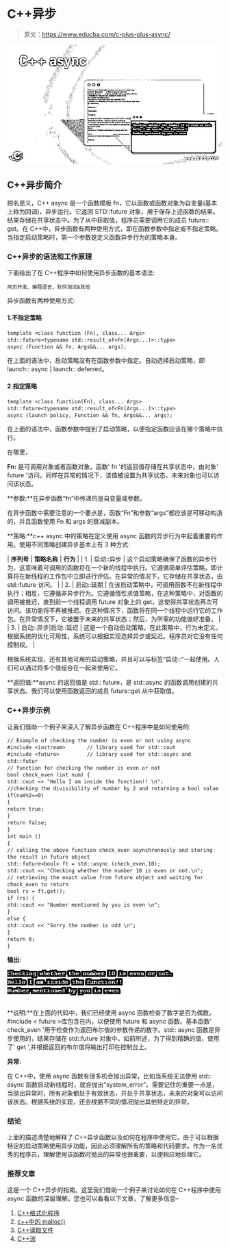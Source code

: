 # C++异步

> 原文：<https://www.educba.com/c-plus-plus-async/>

![C++ async](img/21ac876b69f9b6ea5f0db4d873ac159c.png)



## C++异步简介

顾名思义，C++ async 是一个函数模板 fn，它以函数或函数对象为自变量(基本上称为回调)，异步运行。它返回 STD::future 对象，用于保存上述函数的结果。结果存储在共享状态中。为了从中获取值，程序员需要调用它的成员 future:: get。在 C++中，异步函数有两种使用方式，即在函数参数中指定或不指定策略。当指定启动策略时，第一个参数是定义函数异步行为的策略本身。

### C++异步的语法和工作原理

下面给出了在 C++程序中如何使用异步函数的基本语法:

<small>网页开发、编程语言、软件测试&其他</small>

异步函数有两种使用方式:

#### 1.不指定策略

```
template <class function (Fn), class... Args>
std::future<typename std::result_of<Fn(Args...)>::type>
async (Function && fn, Args&&... args);
```

在上面的语法中，启动策略没有在函数参数中指定。自动选择启动策略，即 launch:: async | launch:: deferred。

#### 2.指定策略

```
template <class function(Fn), class... Args>
std::future<typename std::result_of<Fn(Args...)>::type>
async (launch policy, Function && fn, Args&&... args);
```

在上面的语法中，函数参数中提到了启动策略，以便指定函数应该在哪个策略中执行。

在哪里，

**Fn:** 是可调用对象或者函数对象。函数' fn '的返回值存储在共享状态中，由对象' future '访问。同样在异常的情况下，该值被设置为共享状态，未来对象也可以访问该状态。

**参数:**在异步函数“fn”中传递的是自变量或参数。

在异步函数中需要注意的一个要点是，函数“Fn”和参数“args”都应该是可移动构造的，并且函数使用 Fn 和 args 的衰减副本。

**策略:**c++ async 中的策略在定义使用 async 函数的异步行为中起着重要的作用。使用不同策略创建异步基本上有 3 种方式:

| **序列号** | **策略名称** | **行为** |
| 1. | 启动::异步 | 这个启动策略确保了函数的异步行为，这意味着可调用的函数将在一个新的线程中执行。它遵循简单评估策略，即计算将在新线程的工作包中立即进行评估。在异常的情况下，它存储在共享状态，由 std::future 访问。 |
| 2. | 启动::延期 | 在该启动策略中，可调用函数不在新线程中执行；相反，它遵循非异步行为。它遵循惰性求值策略，在这种策略中，对函数的调用被推迟，直到前一个线程调用 future 对象上的 get，这使得共享状态再次可访问。该功能将不再被推迟。在这种情况下，函数将在同一个线程中运行它的工作包。在异常情况下，它被置于未来的共享状态；然后，为所需的功能做好准备。 |
| 3. | 启动::异步&#124;启动::延迟 | 这是一个自动启动策略。在此策略中，行为未定义。根据系统的优化可用性，系统可以根据实现选择异步或延迟。程序员对它没有任何控制权。 |

根据系统实现，还有其他可用的启动策略，并且可以与标签“启动::”一起使用。人们可以通过将多个值组合在一起来使用它。

**返回值:**async 的返回值是 std:: future，是 std::async 的函数调用创建的共享状态。我们可以使用函数返回的成员 future::get 从中获取值。

### C++异步示例

让我们借助一个例子来深入了解异步函数在 C++程序中是如何使用的:

```
// Example of checking the number is even or not using async
#include <iostream>       // library used for std::cout
#include <future>         // library used for std::async and std::futur
// function for checking the number is even or not
bool check_even (int num) {
std::cout << "Hello I am inside the function!! \n";
//checking the divisibility of number by 2 and returning a bool value
if(num%2==0)
{
return true;
}
return false;
}
int main ()
{
// calling the above function check_even asynchronously and storing the result in future object
std::future<bool> ft = std::async (check_even,10);
std::cout << "Checking whether the number 10 is even or not.\n";
// retrieving the exact value from future object and waiting for check_even to return
bool rs = ft.get();
if (rs) {
std::cout << "Number mentioned by you is even \n";
}
else {
std::cout << "Sorry the number is odd \n";
}
return 0;
}
```

**输出:**

![C++ async output](img/41f0a3ee5878bd756d4c2fd074243af1.png)



**说明:**在上面的代码中，我们已经使用 async 函数检查了数字是否为偶数。#include < future >库包含在内，以便使用 future 和 async 函数。基本函数' check_even '用于检查作为返回布尔值的参数传递的数字。std:: async 函数是异步使用的，结果存储在 std::future 对象中。如前所述，为了得到精确的值，使用了' get ',并根据返回的布尔值将输出打印在控制台上。

**异常:**

在 C++中，使用 async 函数有很多机会抛出异常，比如当系统无法使用 std:: async 函数启动新线程时，就会抛出“system_error”。需要记住的重要一点是，当抛出异常时，所有对象都处于有效状态，并处于共享状态，未来的对象可以访问该状态。根据系统的实现，还会根据不同的情况抛出其他特定的异常。

### 结论

上面的描述清楚地解释了 C++异步函数以及如何在程序中使用它。由于可以根据特定的启动策略使用异步功能，因此必须理解所有的策略和代码要求。作为一名优秀的程序员，理解使用该函数时抛出的异常也很重要，以便相应地处理它。

### 推荐文章

这是一个 C++异步的指南。这里我们借助一个例子来讨论如何在 C++程序中使用 async 函数的深层理解。您也可以看看以下文章，了解更多信息–

1.  [C++格式化程序](https://www.educba.com/c-plus-plus-formatter/)
2.  [c++中的 malloc()](https://www.educba.com/malloc-in-c-plus-plus/)
3.  [C++读取文件](https://www.educba.com/c-plus-plus-read-file/)
4.  [C++流](https://www.educba.com/c-plus-plus-stream/)





